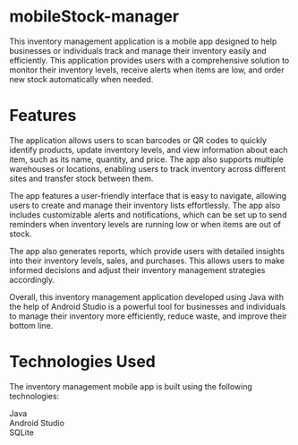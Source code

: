 <h1>mobileStock-manager</h1>
This inventory management application is a mobile app designed to help businesses or individuals track and manage their inventory easily and efficiently. This application provides users with a comprehensive solution to monitor their inventory levels, receive alerts when items are low, and order new stock automatically when needed.

<h1>Features</h1>
<p>The application allows users to scan barcodes or QR codes to quickly identify products, update inventory levels, and view information about each item, such as its name, quantity, and price. The app also supports multiple warehouses or locations, enabling users to track inventory across different sites and transfer stock between them.<p>

The app features a user-friendly interface that is easy to navigate, allowing users to create and manage their inventory lists effortlessly. The app also includes customizable alerts and notifications, which can be set up to send reminders when inventory levels are running low or when items are out of stock.

The app also generates reports, which provide users with detailed insights into their inventory levels, sales, and purchases. This allows users to make informed decisions and adjust their inventory management strategies accordingly.

Overall, this inventory management application developed using  Java with the help of Android Studio is a powerful tool for businesses and individuals to manage their inventory more efficiently, reduce waste, and improve their bottom line.

<h1>Technologies Used</h1>
The inventory management mobile app is built using the following technologies:

Java<br>
Android Studio<br>
SQLite
